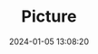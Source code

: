 ---
weight: 1
images:
- /images/edited/314.jpeg
title: Picture
date: 2024-01-05 13:08:20
tags: [luminarneo,work,ilce7m3,dog,animals,person,people]
---